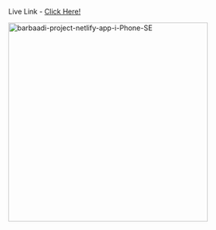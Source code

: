<p>Live Link - <a href='https://barbaadi-project.netlify.app/' target='_blank'>Click Here!</a></P>
<a href='https://postimg.cc/WF61bC27' target='_blank'><img src='https://i.postimg.cc/xCBJgVhB/barbaadi-project-netlify-app-i-Phone-SE.png' border='0' alt='barbaadi-project-netlify-app-i-Phone-SE' width='400px'/></a>
